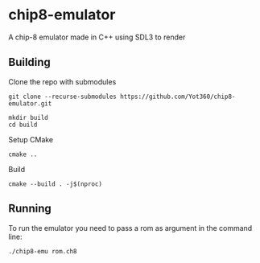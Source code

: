 # chip8-emulator
A chip-8 emulator made in C++ using SDL3 to render

## Building 
Clone the repo with submodules
```
git clone --recurse-submodules https://github.com/Yot360/chip8-emulator.git
```
```
mkdir build
cd build
```
Setup CMake
```
cmake ..
```
Build
```
cmake --build . -j$(nproc)
```

## Running
To run the emulator you need to pass a rom as argument in the command line:
```
./chip8-emu rom.ch8
```
